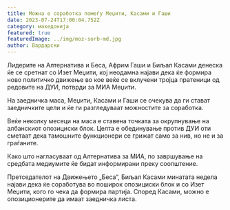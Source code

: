 ```yaml
---
title: Можна е соработка помеѓу Меџити, Касами и Гаши
date: 2023-07-24T17:00:04.752Z
category: македонија
featured: true
featuredImage: ../img/moz-sorb-md.jpg
author: Вардарски
---
```

<!--StartFragment-->

Лидерите на Алтернатива и Беса, Африм Гаши и Биљал Касами денеска ќе се сретнат со Изет Меџити, кој неодамна најави дека ќе формира ново политичко движење во кое веќе се вклучени тројца пратеници од редовите на ДУИ, потврди за МИА Меџити.

На заедничка маса, Меџити, Касами и Гаши се очекува да ги стават заедничките цели и ќе ги разгледуваат можностите за соработка.

Веќе неколку месеци на маса е ставена точката за окрупнување на албанскиот опозициски блок. Целта е обединување против ДУИ оти сметаат дека тамошните функционери се грижат само за нив, но не и за граѓаните.

Како што нагласуваат од Алтернатива за МИА, по завршување на средбата медиумите ќе бидат информирани преку соопштение.

Претседателот на Движењето „Беса“, Биљал Касами минатата недела најави дека ќе соработува во поширок опозициски блок и со Изет Меџити, кого го чека да формира партија. Според Касами, можно е опозиционерите да имаат заедничка листа.

<!--EndFragment-->
